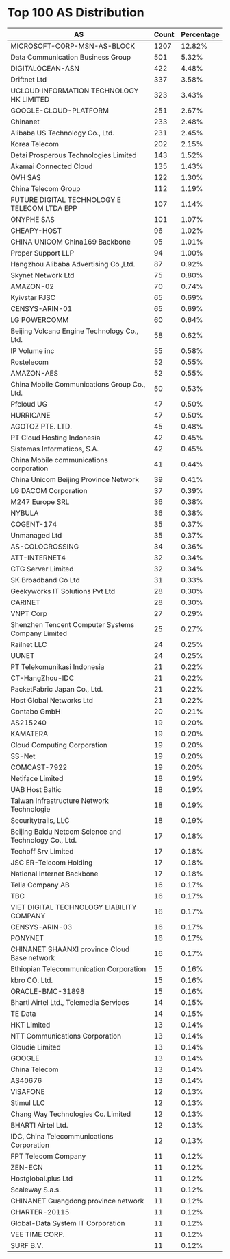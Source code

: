 # Top 100 AS Distribution
| AS | Count | Percentage |
|----|----|----|
| MICROSOFT-CORP-MSN-AS-BLOCK | 1207 | 12.82% |
| Data Communication Business Group | 501 | 5.32% |
| DIGITALOCEAN-ASN | 422 | 4.48% |
| Driftnet Ltd | 337 | 3.58% |
| UCLOUD INFORMATION TECHNOLOGY HK LIMITED | 323 | 3.43% |
| GOOGLE-CLOUD-PLATFORM | 251 | 2.67% |
| Chinanet | 233 | 2.48% |
| Alibaba US Technology Co., Ltd. | 231 | 2.45% |
| Korea Telecom | 202 | 2.15% |
| Detai Prosperous Technologies Limited | 143 | 1.52% |
| Akamai Connected Cloud | 135 | 1.43% |
| OVH SAS | 122 | 1.30% |
| China Telecom Group | 112 | 1.19% |
| FUTURE DIGITAL TECHNOLOGY E TELECOM LTDA EPP | 107 | 1.14% |
| ONYPHE SAS | 101 | 1.07% |
| CHEAPY-HOST | 96 | 1.02% |
| CHINA UNICOM China169 Backbone | 95 | 1.01% |
| Proper Support LLP | 94 | 1.00% |
| Hangzhou Alibaba Advertising Co.,Ltd. | 87 | 0.92% |
| Skynet Network Ltd | 75 | 0.80% |
| AMAZON-02 | 70 | 0.74% |
| Kyivstar PJSC | 65 | 0.69% |
| CENSYS-ARIN-01 | 65 | 0.69% |
| LG POWERCOMM | 60 | 0.64% |
| Beijing Volcano Engine Technology Co., Ltd. | 58 | 0.62% |
| IP Volume inc | 55 | 0.58% |
| Rostelecom | 52 | 0.55% |
| AMAZON-AES | 52 | 0.55% |
| China Mobile Communications Group Co., Ltd. | 50 | 0.53% |
| Pfcloud UG | 47 | 0.50% |
| HURRICANE | 47 | 0.50% |
| AGOTOZ PTE. LTD. | 45 | 0.48% |
| PT Cloud Hosting Indonesia | 42 | 0.45% |
| Sistemas Informaticos, S.A. | 42 | 0.45% |
| China Mobile communications corporation | 41 | 0.44% |
| China Unicom Beijing Province Network | 39 | 0.41% |
| LG DACOM Corporation | 37 | 0.39% |
| M247 Europe SRL | 36 | 0.38% |
| NYBULA | 36 | 0.38% |
| COGENT-174 | 35 | 0.37% |
| Unmanaged Ltd | 35 | 0.37% |
| AS-COLOCROSSING | 34 | 0.36% |
| ATT-INTERNET4 | 32 | 0.34% |
| CTG Server Limited | 32 | 0.34% |
| SK Broadband Co Ltd | 31 | 0.33% |
| Geekyworks IT Solutions Pvt Ltd | 28 | 0.30% |
| CARINET | 28 | 0.30% |
| VNPT Corp | 27 | 0.29% |
| Shenzhen Tencent Computer Systems Company Limited | 25 | 0.27% |
| Railnet LLC | 24 | 0.25% |
| UUNET | 24 | 0.25% |
| PT Telekomunikasi Indonesia | 21 | 0.22% |
| CT-HangZhou-IDC | 21 | 0.22% |
| PacketFabric Japan Co., Ltd. | 21 | 0.22% |
| Host Global Networks Ltd | 21 | 0.22% |
| Contabo GmbH | 20 | 0.21% |
| AS215240 | 19 | 0.20% |
| KAMATERA | 19 | 0.20% |
| Cloud Computing Corporation | 19 | 0.20% |
| SS-Net | 19 | 0.20% |
| COMCAST-7922 | 19 | 0.20% |
| Netiface Limited | 18 | 0.19% |
| UAB Host Baltic | 18 | 0.19% |
| Taiwan Infrastructure Network Technologie | 18 | 0.19% |
| Securitytrails, LLC | 18 | 0.19% |
| Beijing Baidu Netcom Science and Technology Co., Ltd. | 17 | 0.18% |
| Techoff Srv Limited | 17 | 0.18% |
| JSC ER-Telecom Holding | 17 | 0.18% |
| National Internet Backbone | 17 | 0.18% |
| Telia Company AB | 16 | 0.17% |
| TBC | 16 | 0.17% |
| VIET DIGITAL TECHNOLOGY LIABILITY COMPANY | 16 | 0.17% |
| CENSYS-ARIN-03 | 16 | 0.17% |
| PONYNET | 16 | 0.17% |
| CHINANET SHAANXI province Cloud Base network | 16 | 0.17% |
| Ethiopian Telecommunication Corporation | 15 | 0.16% |
| kbro CO. Ltd. | 15 | 0.16% |
| ORACLE-BMC-31898 | 15 | 0.16% |
| Bharti Airtel Ltd., Telemedia Services | 14 | 0.15% |
| TE Data | 14 | 0.15% |
| HKT Limited | 13 | 0.14% |
| NTT Communications Corporation | 13 | 0.14% |
| Cloudie Limited | 13 | 0.14% |
| GOOGLE | 13 | 0.14% |
| China Telecom | 13 | 0.14% |
| AS40676 | 13 | 0.14% |
| VISAFONE | 12 | 0.13% |
| Stimul LLC | 12 | 0.13% |
| Chang Way Technologies Co. Limited | 12 | 0.13% |
| BHARTI Airtel Ltd. | 12 | 0.13% |
| IDC, China Telecommunications Corporation | 12 | 0.13% |
| FPT Telecom Company | 11 | 0.12% |
| ZEN-ECN | 11 | 0.12% |
| Hostglobal.plus Ltd | 11 | 0.12% |
| Scaleway S.a.s. | 11 | 0.12% |
| CHINANET Guangdong province network | 11 | 0.12% |
| CHARTER-20115 | 11 | 0.12% |
| Global-Data System IT Corporation | 11 | 0.12% |
| VEE TIME CORP. | 11 | 0.12% |
| SURF B.V. | 11 | 0.12% |
